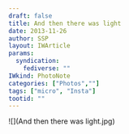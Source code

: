 ```yaml
---
draft: false
title: And then there was light
date: 2013-11-26
author: SSP
layout: IWArticle
params:
  syndication:
    fediverse: ""
IWkind: PhotoNote
categories: ["Photos",""]
tags: ["micro", "Insta"]
tootid: ""
---
```

![](And then there was light.jpg)